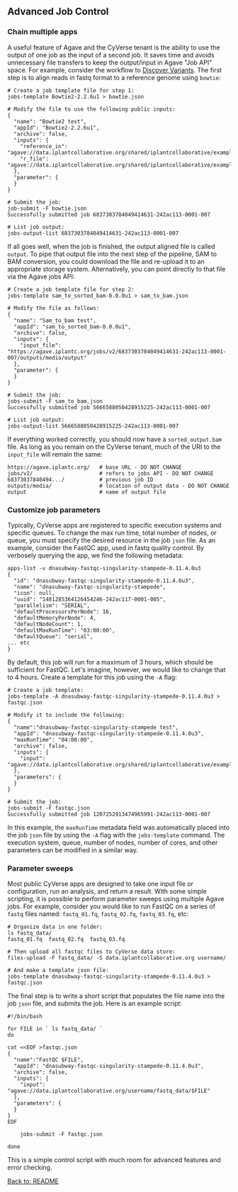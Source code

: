 ## Advanced Job Control

### Chain multiple apps

A useful feature of Agave and the CyVerse tenant is the ability to use the output of one job as the input of a second job.
It saves time and avoids unnecessary file transfers to keep the output/input in Agave "Job API" space.
For example, consider the workflow to [Discover Variants](https://wiki.cyverse.org/wiki/pages/viewpage.action?pageId=12880264).
The first step is to align reads in fastq format to a reference genome using `bowtie`:
```
# Create a job template file for step 1:
jobs-template Bowtie2-2.2.6u1 > bowtie.json

# Modify the file to use the following public inputs:
{
  "name": "Bowtie2 test",
  "appId": "Bowtie2-2.2.6u1",
  "archive": false,
  "inputs": {
    "reference_in": "agave://data.iplantcollaborative.org/shared/iplantcollaborative/example_data/bowtie/e_coli.fa",
    "r_file": "agave://data.iplantcollaborative.org/shared/iplantcollaborative/example_data/bowtie/e_coli_10000snp.fq"
  },
  "parameter": {
  }
}

# Submit the job:
job-submit -F bowtie.json
Successfully submitted job 6837303784049414631-242ac113-0001-007

# List job output:
jobs-output-list 6837303784049414631-242ac113-0001-007
```

If all goes well, when the job is finished, the output aligned file is called `output`.
To pipe that output file into the next step of the pipeline, SAM to BAM conversion, you could download the file and re-upload it to an appropriate storage system.
Alternatively, you can point directly to that file via the Agave jobs API:
```
# Create a job template file for step 2:
jobs-template sam_to_sorted_bam-0.0.0u1 > sam_to_bam.json

# Modify the file as follows:
{
  "name": "Sam_to_bam test",
  "appId": "sam_to_sorted_bam-0.0.0u1",
  "archive": false,
  "inputs": {
    "input_file": "https://agave.iplantc.org/jobs/v2/6837303784049414631-242ac113-0001-007/outputs/media/output"
  },
  "parameter": {
  }
}

# Submit the job:
jobs-submit -F sam_to_bam.json
Successfully submitted job 5666588050428915225-242ac113-0001-007

# List job output:
jobs-output-list 5666588050428915225-242ac113-0001-007
```

If everything worked correctly, you should now have a `sorted_output.bam` file.
As long as you remain on the CyVerse tenant, much of the URI to the `input_file` will remain the same:
```
https://agave.iplantc.org/   # base URL - DO NOT CHANGE
jobs/v2/                     # refers to jobs API - DO NOT CHANGE
68373037840494.../           # previous job ID
outputs/media/               # location of output data - DO NOT CHANGE
output                       # name of output file
```


### Customize job parameters

Typically, CyVerse apps are registered to specific execution systems and specific queues.
To change the max run time, total number of nodes, or queue, you must specify the desired resource in the job `json` file.
As an example, consider the FastQC app, used in fastq quality control.
By verbosely querying the app, we find the following metadata:
```
apps-list -v dnasubway-fastqc-singularity-stampede-0.11.4.0u3
{                                                          
  "id": "dnasubway-fastqc-singularity-stampede-0.11.4.0u3",
  "name": "dnasubway-fastqc-singularity-stampede",
  "icon": null,
  "uuid": "1481285364126454246-242ac117-0001-005",
  "parallelism": "SERIAL",
  "defaultProcessorsPerNode": 16,
  "defaultMemoryPerNode": 4,
  "defaultNodeCount": 1,
  "defaultMaxRunTime": "03:00:00",
  "defaultQueue": "serial",
... etc
}
```

By default, this job will run for a maximum of 3 hours, which should be sufficient for FastQC.
Let's imagine, however, we would like to change that to 4 hours.
Create a template for this job using the `-A` flag:
```
# Create a job template:
jobs-template -A dnasubway-fastqc-singularity-stampede-0.11.4.0u3 > fastqc.json

# Modify it to include the following:
{
  "name":"dnasubway-fastqc-singularity-stampede test",
  "appId": "dnasubway-fastqc-singularity-stampede-0.11.4.0u3",
  "maxRunTime": "04:00:00",
  "archive": false,
  "inputs": {
    "input": "agave://data.iplantcollaborative.org/shared/iplantcollaborative/example_data/fastqc/SRR070572_hy5.fastq"
  },
  "parameters": {
  }
}

# Submit the job:
jobs-submit -F fastqc.json
Successfully submitted job 1207252913474965991-242ac113-0001-007
```

In this example, the `maxRunTime` metadata field was automatically placed into the job `json` file by using the `-A` flag with the `jobs-template` command.
The execution system, queue, number of nodes, number of cores, and other parameters can be modified in a similar way.



### Parameter sweeps

Most public CyVerse apps are designed to take one input file or configuration, run an analysis, and return a result.
With some simple scripting, it is possible to perform parameter sweeps using multiple Agave jobs.
For example, consider you would like to run FastQC on a series of `fastq` files named: `fastq_01.fq`, `fastq_02.fq`, `fastq_03.fq`, etc:
```
# Organize data in one folder:
ls fastq_data/
fastq_01.fq  fastq_02.fq  fastq_03.fq

# Then upload all fastqc files to CyVerse data store:
files-upload -F fastq_data/ -S data.iplantcollaborative.org username/

# And make a template json file:
jobs-template dnasubway-fastqc-singularity-stampede-0.11.4.0u3 > fastqc.json
```

The final step is to write a short script that populates the file name into the job `json` file, and submits the job.
Here is an example script:
```
#!/bin/bash

for FILE in ` ls fastq_data/ `
do

cat <<EOF >fastqc.json
{
  "name":"FastQC $FILE",
  "appId": "dnasubway-fastqc-singularity-stampede-0.11.4.0u3",
  "archive": false,
  "inputs": {
    "input": "agave://data.iplantcollaborative.org/username/fastq_data/$FILE"
  },
  "parameters": {
  }
}
EOF

	jobs-submit -F fastqc.json

done
```

This is a simple control script with much room for advanced features and error checking.


[Back to: README](../README.md)
